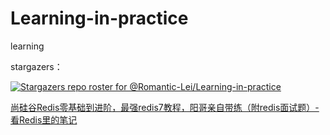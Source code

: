 # Learning-in-practice
learning

stargazers：

[![Stargazers repo roster for @Romantic-Lei/Learning-in-practice](https://reporoster.com/stars/Romantic-Lei/Learning-in-practice)](https://github.com/Romantic-Lei/Learning-in-practice/stargazers)


[尚硅谷Redis零基础到进阶，最强redis7教程，阳哥亲自带练（附redis面试题）- 看Redis里的笔记](https://www.bilibili.com/video/BV13R4y1v7sP/?spm_id_from=333.1387.favlist.content.click&vd_source=a7fe275f0ee54c4d2f691a823f8876b8)
